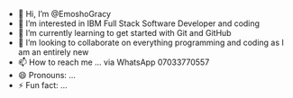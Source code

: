 - 👋 Hi, I’m @EmoshoGracy
- 👀 I’m interested in IBM Full Stack Software Developer and coding
- 🌱 I’m currently learning to get started with Git and GitHub
- 💞️ I’m looking to collaborate on everything programming and coding as I am an entirely new 
- 📫 How to reach me ... via WhatsApp 07033770557
- 😄 Pronouns: ...
- ⚡ Fun fact: ...       

<!---
EmoshoGracy/EmoshoGracy is a ✨ special ✨ repository because its `README.md` (this file) appears on your GitHub profile.
You can click the Preview link to take a look at your changes.
--->
